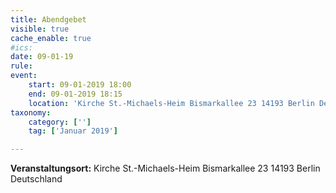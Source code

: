 ```yaml
---
title: Abendgebet
visible: true
cache_enable: true
#ics: 
date: 09-01-19
rule: 
event:
	start: 09-01-2019 18:00
	end: 09-01-2019 18:15
	location: 'Kirche St.-Michaels-Heim Bismarkallee 23 14193 Berlin Deutschland'
taxonomy:
	category: ['']
	tag: ['Januar 2019']

---
```




**Veranstaltungsort:** Kirche St.-Michaels-Heim
Bismarkallee 23
14193 Berlin
Deutschland

